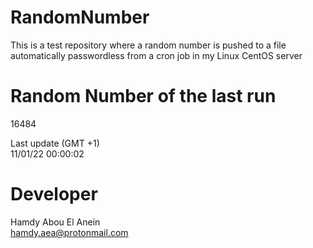 # RandomNumber    
This is a test repository where a random number is pushed to a file automatically passwordless from a cron job in my Linux CentOS server    
# Random Number of the last run   
16484
      
Last update (GMT +1)    
11/01/22 00:00:02
# Developer    
Hamdy Abou El Anein   
hamdy.aea@protonmail.com
